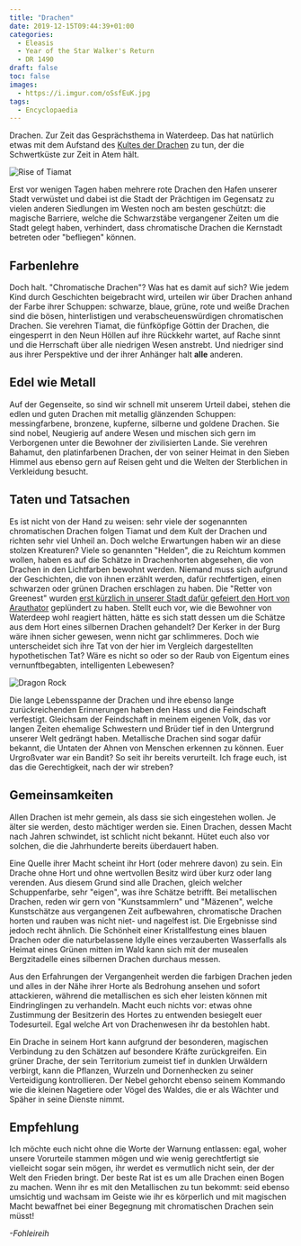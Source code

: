 ```yaml
---
title: "Drachen"
date: 2019-12-15T09:44:39+01:00
categories:
  - Eleasis
  - Year of the Star Walker's Return
  - DR 1490
draft: false
toc: false
images:
  - https://i.imgur.com/oSsfEuK.jpg
tags: 
  - Encyclopaedia
---
```


Drachen. Zur Zeit das Gesprächsthema in Waterdeep. Das hat natürlich etwas mit dem Aufstand des [Kultes der Drachen](/posts/kult-der-drachen) zu tun, der die Schwertküste zur Zeit in Atem hält.

![Rise of Tiamat](https://i.imgur.com/a9sqH8T.jpg)

Erst vor wenigen Tagen haben mehrere rote Drachen den Hafen unserer Stadt verwüstet und dabei ist die Stadt der Prächtigen im Gegensatz zu vielen anderen Siedlungen im Westen noch am besten geschützt: die magische Barriere, welche die Schwarzstäbe vergangener Zeiten um die Stadt gelegt haben, verhindert, dass chromatische Drachen die Kernstadt betreten oder "befliegen" können.

## Farbenlehre

Doch halt. "Chromatische Drachen"? Was hat es damit auf sich? Wie jedem Kind durch Geschichten beigebracht wird, urteilen wir über Drachen anhand der Farbe ihrer Schuppen: schwarze, blaue, grüne, rote und weiße Drachen sind die bösen, hinterlistigen und verabscheuenswürdigen chromatischen Drachen. Sie verehren Tiamat, die fünfköpfige Göttin der Drachen, die eingesperrt in den Neun Höllen auf ihre Rückkehr wartet, auf Rache sinnt und die Herrschaft über alle niedrigen Wesen anstrebt. Und niedriger sind aus ihrer Perspektive und der ihrer Anhänger halt __alle__ anderen.

## Edel wie Metall

Auf der Gegenseite, so sind wir schnell mit unserem Urteil dabei, stehen die edlen und guten Drachen mit metallig glänzenden Schuppen: messingfarbene, bronzene, kupferne, silberne und goldene Drachen. Sie sind nobel, Neugierig auf andere Wesen und mischen sich gern im Verborgenen unter die Bewohner der zivilisierten Lande. Sie verehren Bahamut, den platinfarbenen Drachen, der von seiner Heimat in den Sieben Himmel aus ebenso gern auf Reisen geht und die Welten der Sterblichen in Verkleidung besucht.

## Taten und Tatsachen

Es ist nicht von der Hand zu weisen: sehr viele der sogenannten chromatischen Drachen folgen Tiamat und dem Kult der Drachen und richten sehr viel Unheil an. Doch welche Erwartungen haben wir an diese stolzen Kreaturen? Viele so genannten "Helden", die zu Reichtum kommen wollen, haben es auf die Schätze in Drachenhorten abgesehen, die von Drachen in den Lichtfarben bewohnt werden. Niemand muss sich aufgrund der Geschichten, die von ihnen erzählt werden, dafür rechtfertigen, einen schwarzen oder grünen Drachen erschlagen zu haben. Die "Retter von Greenest" wurden [erst kürzlich in unserer Stadt dafür gefeiert den Hort von Arauthator](/posts/die-rueckkehr) geplündert zu haben. Stellt euch vor, wie die Bewohner von Waterdeep wohl reagiert hätten, hätte es sich statt dessen um die Schätze aus dem Hort eines silbernen Drachen gehandelt? Der Kerker in der Burg wäre ihnen sicher gewesen, wenn nicht gar schlimmeres. Doch wie unterscheidet sich ihre Tat von der hier im Vergleich dargestellten hypothetischen Tat? Wäre es nicht so oder so der Raub von Eigentum eines vernunftbegabten, intelligenten Lebewesen?

![Dragon Rock](https://i.imgur.com/6sWkfwU.jpg)

Die lange Lebensspanne der Drachen und ihre ebenso lange zurückreichenden Erinnerungen haben den Hass und die Feindschaft verfestigt. Gleichsam der Feindschaft in meinem eigenen Volk, das vor langen Zeiten ehemalige Schwestern und Brüder tief in den Untergrund unserer Welt gedrängt haben. Metallische Drachen sind sogar dafür bekannt, die Untaten der Ahnen von Menschen erkennen zu können. Euer Urgroßvater war ein Bandit? So seit ihr bereits verurteilt. Ich frage euch, ist das die Gerechtigkeit, nach der wir streben?

## Gemeinsamkeiten

Allen Drachen ist mehr gemein, als dass sie sich eingestehen wollen. Je älter sie werden, desto mächtiger werden sie. Einen Drachen, dessen Macht nach Jahren schwindet, ist schlicht nicht bekannt. Hütet euch also vor solchen, die die Jahrhunderte bereits überdauert haben.

Eine Quelle ihrer Macht scheint ihr Hort (oder mehrere davon) zu sein. Ein Drache ohne Hort und ohne wertvollen Besitz wird über kurz oder lang verenden. Aus diesem Grund sind alle Drachen, gleich welcher Schuppenfarbe, sehr "eigen", was ihre Schätze betrifft. Bei metallischen Drachen, reden wir gern von "Kunstsammlern" und "Mäzenen", welche Kunstschätze aus vergangenen Zeit aufbewahren, chromatische Drachen horten und rauben was nicht niet- und nagelfest ist. Die Ergebnisse sind jedoch recht ähnlich. Die Schönheit einer Kristallfestung eines blauen Drachen oder die naturbelassene Idylle eines verzauberten Wasserfalls als Heimat eines Grünen mitten im Wald kann sich mit der musealen Bergzitadelle eines silbernen Drachen durchaus messen.

Aus den Erfahrungen der Vergangenheit werden die farbigen Drachen jeden und alles in der Nähe ihrer Horte als Bedrohung ansehen und sofort attackieren, während die metallischen es sich eher leisten können mit Eindringlingen zu verhandeln. Macht euch nichts vor: etwas ohne Zustimmung der Besitzerin des Hortes zu entwenden besiegelt euer Todesurteil. Egal welche Art von Drachenwesen ihr da bestohlen habt.

Ein Drache in seinem Hort kann aufgrund der besonderen, magischen Verbindung zu den Schätzen auf besondere Kräfte zurückgreifen. Ein grüner Drache, der sein Territorium zumeist tief in dunklen Urwäldern verbirgt, kann die Pflanzen, Wurzeln und Dornenhecken zu seiner Verteidigung kontrollieren. Der Nebel gehorcht ebenso seinem Kommando wie die kleinen Nagetiere oder Vögel des Waldes, die er als Wächter und Späher in seine Dienste nimmt.

## Empfehlung

Ich möchte euch nicht ohne die Worte der Warnung entlassen: egal, woher unsere Vorurteile stammen mögen und wie wenig gerechtfertigt sie vielleicht sogar sein mögen, ihr werdet es vermutlich nicht sein, der der Welt den Frieden bringt. Der beste Rat ist es um alle Drachen einen Bogen zu machen. Wenn ihr es mit den Metallischen zu tun bekommt: seid ebenso umsichtig und wachsam im Geiste wie ihr es körperlich und mit magischen Macht bewaffnet bei einer Begegnung mit chromatischen Drachen sein müsst!

_-Fohleireih_
